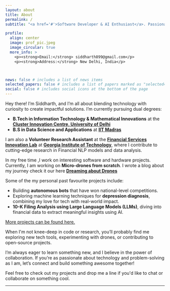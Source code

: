 ```yaml
---
layout: about
title: About
permalink: /
subtitle: "<a href='#'>Software Developer & AI Enthusiast</a>. Passionate about ML, IoT, and Embedded Systems."

profile:
  align: center
  image: prof_pic.jpeg
  image_circular: true
  more_info: >
    <p><strong>Email:</strong> siddharth899@gmail.com</p>
    <p><strong>Address:</strong> New Delhi, India</p>



news: false # includes a list of news items
selected_papers: false # includes a list of papers marked as "selected={true}"
social: false # includes social icons at the bottom of the page
---
```


<!-- Write your biography here. Tell the world about yourself. Link to your favorite [subreddit](http://reddit.com). You can put a picture in, too. The code is already in, just name your picture `prof_pic.jpg` and put it in the `img/` folder.

Put your address / P.O. box / other info right below your picture. You can also disable any of these elements by editing `profile` property of the YAML header of your `_pages/about.md`. Edit `_bibliography/papers.bib` and Jekyll will render your [publications page](/al-folio/publications/) automatically. -->


Hey there! I’m Siddharth, and I’m all about blending technology with curiosity to create impactful solutions. I’m currently pursuing dual degrees:

- **B.Tech in Information Technology & Mathematical Innovations** at the **[Cluster Innovation Centre, University of Delhi](https://cic.du.ac.in//)**
- **B.S in Data Science and Applications** at **[IIT Madras](https://onlinedegree.iitm.ac.in/)**


I am also a **Volunteer Research Assistant** at the **[Financial Services Innovation Lab](https://fintech.gatech.edu/)** at **[Georgia Institute of Technology](https://www.gatech.edu/)**, where I contribute to cutting-edge research in Financial NLP models and data analysis.

In my free time ,I work on interesting software and hardware projects. Currently, I am working on **Micro-drones from scratch**. I wrote a blog about my journey
check it our here [**Dreaming about Drones**](/projects/micro_drones.md)

Some of the my personal past favourite projects include:

- Building **autonomous bots** that have won national-level competitions.
- Exploring machine learning techniques for **depression diagnosis**, combining my love for tech with real-world impact.
- **10-K Filing Analysis using Large Language Models (LLMs)**, diving into financial data to extract meaningful insights using AI.

[More projects can be found here.](/projects/) <!-- Replace '/projects/' with the actual link to your projects page -->

When I'm not knee-deep in code or research, you’ll probably find me exploring new tech tools, experimenting with drones, or contributing to open-source projects.

I’m always eager to learn something new, and I believe in the power of collaboration. If you’re as passionate about technology and problem-solving as I am, let’s connect and build something awesome together!

Feel free to check out my projects and drop me a line if you'd like to chat or collaborate on something cool.

---






<!-- Link to your social media connections, too. This theme is set up to use [Font Awesome icons](https://fontawesome.com/) and [Academicons](https://jpswalsh.github.io/academicons/), like the ones below. Add your Facebook, Twitter, LinkedIn, Google Scholar, or just disable all of them. -->
